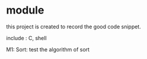 # module
this project is created to record the good code snippet.

include : C, shell

M1: Sort: test the algorithm of sort

